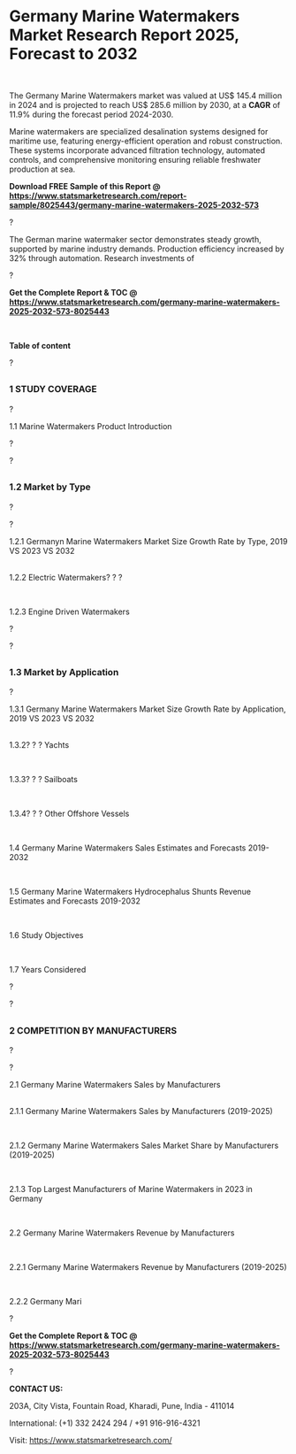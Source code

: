 <h1>Germany Marine Watermakers Market Research Report 2025, Forecast to 2032</h1><br/><p>The Germany Marine Watermakers market was valued at US$ 145.4 million in 2024 and is projected to reach US$ 285.6 million by 2030, at a <strong>CAGR</strong> of 11.9% during the forecast period 2024-2030.</p>
 
 
 
 <p>Marine watermakers are specialized desalination systems designed for maritime use, featuring energy-efficient operation and robust construction. These systems incorporate advanced filtration technology, automated controls, and comprehensive monitoring ensuring reliable freshwater production at sea.</p>
 
 
 
 <div><b>Download FREE Sample of this Report @ <a href="https://www.statsmarketresearch.com/download-free-sample/8025443/germany-marine-watermakers-2025-2032-573">https://www.statsmarketresearch.com/report-sample/8025443/germany-marine-watermakers-2025-2032-573</a></b></div>
 
 
 
 <p>? </p>
 
 
 
 <p>The German marine watermaker sector demonstrates steady growth, supported by marine industry demands. Production efficiency increased by 32% through automation. Research investments of</p>
 
 
 
 <p>? </p>
 
 
 
 <div><b>Get the Complete Report & TOC @ <a href="https://www.statsmarketresearch.com/germany-marine-watermakers-2025-2032-573-8025443">https://www.statsmarketresearch.com/germany-marine-watermakers-2025-2032-573-8025443</a></b></div>
 
 
 
 <p><br />
 
 <b>Table of content</b></p>
 
 
 
 <p>? </p>
 
 
 
 <h2><span style="font-size:16px"><strong>1 STUDY COVERAGE</strong></span></h2>
 
 
 
 <p>? </p>
 
 
 
 <p>1.1 Marine Watermakers Product Introduction</p>
 
 
 
 <p>? </p>
 
 
 
 <p>? </p>
 
 
 
 <h2><span style="font-size:16px"><strong>1.2 Market by Type</strong></span></h2>
 
 
 
 <p>? </p>
 
 
 
 <p>? </p>
 
 
 
 <p>1.2.1 Germanyn Marine Watermakers Market Size Growth Rate by Type, 2019 VS 2023 VS 2032<br />
 
 <br />
 
 1.2.2 Electric Watermakers? ? ? <br />
 
 <br />
 
 1.2.3 Engine Driven Watermakers<br />
 
 ? </p>
 
 
 
 <p>? </p>
 
 
 
 <h2><span style="font-size:16px"><strong>1.3 Market by Application</strong></span></h2>
 
 
 
 <p>? </p>
 
 
 
 <p>1.3.1 Germany Marine Watermakers Market Size Growth Rate by Application, 2019 VS 2023 VS 2032<br />
 
 <br />
 
 1.3.2? ? ? Yachts<br />
 
 <br />
 
 1.3.3? ? ? Sailboats<br />
 
 <br />
 
 1.3.4? ? ? Other Offshore Vessels<br />
 
 <br />
 
 1.4 Germany Marine Watermakers Sales Estimates and Forecasts 2019-2032<br />
 
 <br />
 
 1.5 Germany Marine Watermakers Hydrocephalus Shunts Revenue Estimates and Forecasts 2019-2032<br />
 
 <br />
 
 1.6 Study Objectives<br />
 
 <br />
 
 1.7 Years Considered</p>
 
 
 
 <p>? </p>
 
 
 
 <p>? </p>
 
 
 
 <h2><span style="font-size:16px"><strong>2 COMPETITION BY MANUFACTURERS</strong></span></h2>
 
 
 
 <p>? </p>
 
 
 
 <p>? </p>
 
 
 
 <p>2.1 Germany Marine Watermakers Sales by Manufacturers<br />
 
 <br />
 
 2.1.1 Germany Marine Watermakers Sales by Manufacturers (2019-2025)<br />
 
 <br />
 
 2.1.2 Germany Marine Watermakers Sales Market Share by Manufacturers (2019-2025)<br />
 
 <br />
 
 2.1.3 Top Largest Manufacturers of Marine Watermakers in 2023 in Germany<br />
 
 <br />
 
 2.2 Germany Marine Watermakers Revenue by Manufacturers<br />
 
 <br />
 
 2.2.1 Germany Marine Watermakers Revenue by Manufacturers (2019-2025)<br />
 
 <br />
 
 2.2.2 Germany Mari</p>
 
 
 
 <p>? </p>
 
 
 
 <div><b>Get the Complete Report & TOC @ <a href="https://www.statsmarketresearch.com/germany-marine-watermakers-2025-2032-573-8025443">https://www.statsmarketresearch.com/germany-marine-watermakers-2025-2032-573-8025443</a></b></div>
 
 
 
 <p>? </p>
 
 
 
 <p><b>CONTACT US:</b><br />
 
 203A, City Vista, Fountain Road, Kharadi, Pune, India - 411014<br />
 
 International: (+1) 332 2424 294 / +91 916-916-4321<br />
 
 Visit: <a href="https://www.statsmarketresearch.com/">https://www.statsmarketresearch.com/</a></p>